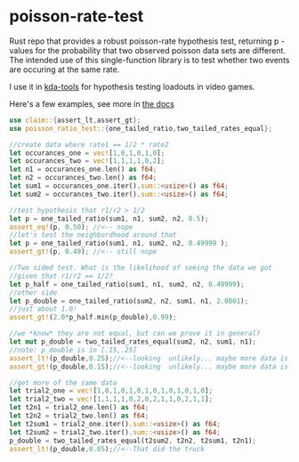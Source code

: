 # poisson-rate-test
Rust repo that provides a robust poisson-rate hypothesis test, returning p -values for the probability that two observed poisson data sets are different.
The intended use of this single-function library is to test whether two events are occuring at the same rate.

I use it in [kda-tools](https://github.com/jodavaho/kda-tools) for hypothesis testing loadouts in video games.

Here's a few examples, see more in [the docs](https://docs.rs/poisson-rate-test/)

```rust
use claim::{assert_lt,assert_gt};
use poisson_ratio_test::{one_tailed_ratio,two_tailed_rates_equal};

//create data where rate1 == 1/2 * rate2
let occurances_one = vec![1,0,1,0,1,0];
let occurances_two = vec![1,1,1,1,0,2];
let n1 = occurances_one.len() as f64;
let n2 = occurances_two.len() as f64;
let sum1 = occurances_one.iter().sum::<usize>() as f64;
let sum2 = occurances_two.iter().sum::<usize>() as f64;

//test hypothesis that r1/r2 > 1/2
let p = one_tailed_ratio(sum1, n1, sum2, n2, 0.5);
assert_eq!(p, 0.50); //<-- nope
//let's test the neighbordhood around that
let p = one_tailed_ratio(sum1, n1, sum2, n2, 0.49999 );
assert_gt!(p, 0.49); //<-- still nope

//Two sided test. What is the likelihood of seeing the data we got
//given that r1/r2 == 1/2?
let p_half = one_tailed_ratio(sum1, n1, sum2, n2, 0.49999);
//other side
let p_double = one_tailed_ratio(sum2, n2, sum1, n1, 2.0001);
//just about 1.0!
assert_gt!(2.0*p_half.min(p_double),0.99);

//we *know* they are not equal, but can we prove it in general?
let mut p_double = two_tailed_rates_equal(sum2, n2, sum1, n1);
//note: p_double is in [.15,.25]
assert_lt!(p_double,0.25);//<--looking  unlikely... maybe more data is required
assert_gt!(p_double,0.15);//<--looking  unlikely... maybe more data is required

//get more of the same data
let trial2_one = vec![1,0,1,0,1,0,1,0,1,0,1,0,1,0];
let trial2_two = vec![1,1,1,1,0,2,0,2,1,1,0,2,1,1];
let t2n1 = trial2_one.len() as f64;
let t2n2 = trial2_two.len() as f64;
let t2sum1 = trial2_one.iter().sum::<usize>() as f64;
let t2sum2 = trial2_two.iter().sum::<usize>() as f64;
p_double = two_tailed_rates_equal(t2sum2, t2n2, t2sum1, t2n1);
assert_lt!(p_double,0.05);//<--That did the truck
```
